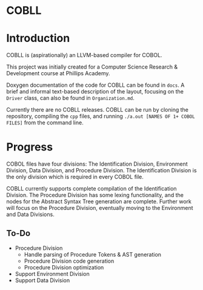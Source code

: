 # COBLL
# Introduction
COBLL is (aspirationally) an LLVM-based compiler for COBOL. 

This project was initially created for a Computer Science Research & Development course at Phillips Academy. 

Doxygen documentation of the code for COBLL can be found in `docs`. A brief and informal text-based description of the layout, focusing on the `Driver` class, can also be found in `Organization.md`. 

Currently there are no COBLL releases. COBLL can be run by cloning the repository, compiling the `cpp` files, and running `./a.out [NAMES OF 1+ COBOL FILES]` from the command line.

# Progress 
COBOL files have four divisions: The Identification Division, Environment Division, Data Division, and Procedure Division. The Identification Division is the only division which is required in every COBOL file.

COBLL currently supports complete compilation of the Identification Division. The Procedure Division has some lexing functionality, and the nodes for the Abstract Syntax Tree generation are complete. Further work will focus on the Procedure Division, eventually moving to the Environment and Data Divisions.

## To-Do
- Procedure Division
	- Handle parsing of Procedure Tokens & AST generation
	- Procedure Division code generation
	- Procedure Division optimization 
- Support Environment Division
- Support Data Division